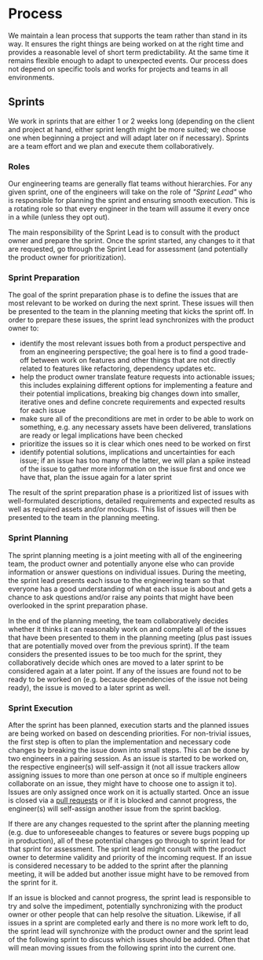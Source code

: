 # Process

We maintain a lean process that supports the team rather than stand in its way.
It ensures the right things are being worked on at the right time and provides
a reasonable level of short term predictability. At the same time it remains
flexible enough to adapt to unexpected events. Our process does not depend on
specific tools and works for projects and teams in all environments.

## Sprints

We work in sprints that are either 1 or 2 weeks long (depending on the client
and project at hand, either sprint length might be more suited; we choose one
when beginning a project and will adapt later on if necessary). Sprints are a
team effort and we plan and execute them collaboratively.

### Roles

Our engineering teams are generally flat teams without hierarchies. For any
given sprint, one of the engineers will take on the role of _"Sprint Lead"_ who
is responsible for planning the sprint and ensuring smooth execution. This is a
rotating role so that every engineer in the team will assume it every once in a
while (unless they opt out).

The main responsibility of the Sprint Lead is to consult with the product owner
and prepare the sprint. Once the sprint started, any changes to it that are
requested, go through the Sprint Lead for assessment (and potentially the
product owner for prioritization).

### Sprint Preparation

The goal of the sprint preparation phase is to define the issues that are most
relevant to be worked on during the next sprint. These issues will then be
presented to the team in the planning meeting that kicks the sprint off. In
order to prepare these issues, the sprint lead synchronizes with the product
owner to:

* identify the most relevant issues both from a product perspective and from an
  engineering perspective; the goal here is to find a good trade-off between
  work on features and other things that are not directly related to features
  like refactoring, dependency updates etc.
* help the product owner translate feature requests into actionable issues;
  this includes explaining different options for implementing a feature and
  their potential implications, breaking big changes down into smaller,
  iterative ones and define concrete requirements and expected results for each
  issue
* make sure all of the preconditions are met in order to be able to work on
  something, e.g. any necessary assets have been delivered, translations are
  ready or legal implications have been checked
* prioritize the issues so it is clear which ones need to be worked on first
* identify potential solutions, implications and uncertainties for each issue;
  if an issue has too many of the latter, we will plan a spike instead of the
  issue to gather more information on the issue first and once we have that,
  plan the issue again for a later sprint

The result of the sprint preparation phase is a prioritized list of issues with
well-formulated descriptions, detailed requirements and expected results as
well as required assets and/or mockups. This list of issues will then be
presented to the team in the planning meeting.

### Sprint Planning

The sprint planning meeting is a joint meeting with all of the engineering
team, the product owner and potentially anyone else who can provide
information or answer questions on individual issues. During the meeting, the
sprint lead presents each issue to the engineering team so that everyone has a
good understanding of what each issue is about and gets a chance to ask
questions and/or raise any points that might have been overlooked in the sprint
preparation phase.

In the end of the planning meeting, the team collaboratively decides whether it
thinks it can reasonably work on and complete all of the issues that have been
presented to them in the planning meeting (plus past issues that are
potentially moved over from the previous sprint). If the team considers the
presented issues to be too much for the sprint, they collaboratively decide
which ones are moved to a later sprint to be considered again at a later point.
If any of the issues are found not to be ready to be worked on (e.g. because
dependencies of the issue not being ready), the issue is moved to a later
sprint as well.

### Sprint Execution

After the sprint has been planned, execution starts and the planned issues are
being worked on based on descending priorities. For non-trivial issues, the
first step is often to plan the implementation and necessary code changes by
breaking the issue down into small steps. This can be done by two engineers in
a pairing session. As an issue is started to be worked on, the respective
engineer(s) will self-assign it (not all issue trackers allow assigning issues
to more than one person at once so if multiple engineers collaborate on an
issue, they might have to choose one to assign it to). Issues are only assigned
once work on it is actually started. Once an issue is closed via a
[pull requests](../workflow/) or if it is blocked and cannot progress, the
engineer(s) will self-assign another issue from the sprint backlog.

If there are any changes requested to the sprint after the planning meeting
(e.g. due to unforeseeable changes to features or severe bugs popping up in
production), all of these potential changes go through to sprint lead for that
sprint for assessment. The sprint lead might consult with the product owner to
determine validity and priority of the incoming request. If an issue is
considered necessary to be added to the sprint after the planning meeting, it
will be added but another issue might have to be removed from the sprint for
it.

If an issue is blocked and cannot progress, the sprint lead is responsible to
try and solve the impediment, potentially synchronizing with the product owner
or other people that can help resolve the situation. Likewise, if all issues in
a sprint are completed early and there is no more work left to do, the sprint
lead will synchronize with the product owner and the sprint lead of the
following sprint to discuss which issues should be added. Often that will mean
moving issues from the following sprint into the current one.
